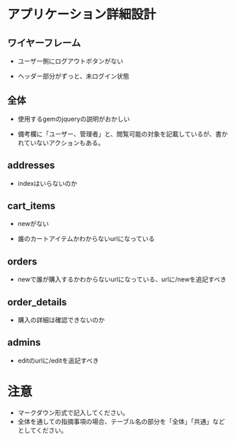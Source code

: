 # アプリケーション詳細設計
## ワイヤーフレーム
- ユーザー側にログアウトボタンがない

- ヘッダー部分がずっと、未ログイン状態

## 全体
- 使用するgemのjqueryの説明がおかしい

- 備考欄に「ユーザー、管理者」と、閲覧可能の対象を記載しているが、書かれていないアクションもある。

## addresses
- indexはいらないのか

## cart_items
- newがない

- 誰のカートアイテムかわからないurlになっている

## orders
- newで誰が購入するかわからないurlになっている、urlに/newを追記すべき

## order_details
- 購入の詳細は確認できないのか

## admins
- editのurlに/editを追記すべき

# 注意
* マークダウン形式で記入してください。
* 全体を通しての指摘事項の場合、テーブル名の部分を「全体」「共通」などとしてください。
